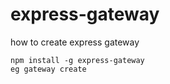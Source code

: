 # express-gateway

how to create express gateway
```
npm install -g express-gateway
eg gateway create
```
